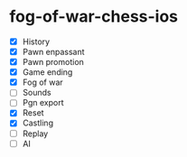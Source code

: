 # fog-of-war-chess-ios

- [x] History
- [x] Pawn enpassant
- [x] Pawn promotion
- [x] Game ending
- [x] Fog of war
- [ ] Sounds
- [ ] Pgn export
- [x] Reset
- [x] Castling
- [ ] Replay
- [ ] AI
